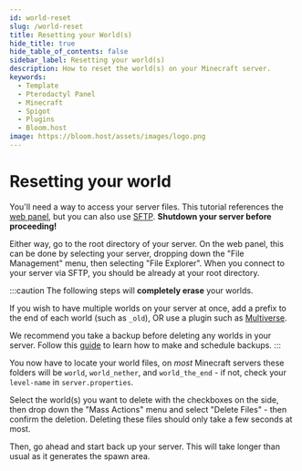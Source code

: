 ```yaml
---
id: world-reset
slug: /world-reset
title: Resetting your World(s)
hide_title: true
hide_table_of_contents: false
sidebar_label: Resetting your world(s)
description: How to reset the world(s) on your Minecraft server.
keywords:
  - Template
  - Pterodactyl Panel
  - Minecraft
  - Spigot
  - Plugins
  - Bloom.host
image: https://bloom.host/assets/images/logo.png
---
```

# Resetting your world

You'll need a way to access your server files. This tutorial references the [web panel](https://mc.bloom.host), but you can also use [SFTP](https://docs.bloom.host/how-to-use-sftp). **Shutdown your server before proceeding!**

Either way, go to the root directory of your server. On the web panel, this can be done by selecting your server, dropping down the "File Management" menu, then selecting "File Explorer". When you connect to your server via SFTP, you should be already at your root directory.

:::caution
The following steps will __completely erase__ your worlds.

If you wish to have multiple worlds on your server at once, add a prefix to the end of each world (such as `_old`), OR use a plugin such as [Multiverse](https://dev.bukkit.org/projects/multiverse-core).

We recommend you take a backup before deleting any worlds in your server. Follow this [guide](https://docs.bloom.host/backups) to learn how to make and schedule backups.
:::

You now have to locate your world files, on *most* Minecraft servers these folders will be `world`, `world_nether`, and `world_the_end` - if not, check your `level-name` in `server.properties`.

Select the world(s) you want to delete with the checkboxes on the side, then drop down the "Mass Actions" menu and select "Delete Files" - then confirm the deletion. Deleting these files should only take a few seconds at most.

Then, go ahead and start back up your server. This will take longer than usual as it generates the spawn area.
